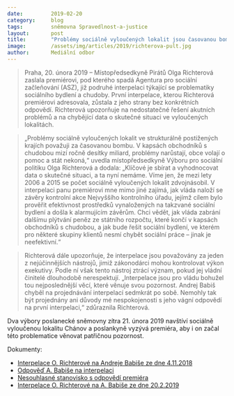```yaml
---
date:         2019-02-20
category:     blog
tags:         sněmovna Spravedlnost-a-justice
layout:       post
title:        "Problémy sociálně vyloučených lokalit jsou časovanou bombou. Richterová opět interpeluje premiéra ohledně sociálního bydlení a chudoby"
image:        /assets/img/articles/2019/richterova-pult.jpg
author:       Mediální odbor
---
```



> Praha, 20. února 2019 – Místopředsedkyně Pirátů Olga Richterová zaslala premiérovi, pod kterého spadá Agentura pro sociální začleňování (ASZ), již podruhé interpelaci týkající se problematiky sociálního bydlení a chudoby. První interpelace, kterou Richterová premiérovi adresovala, zůstala z jeho strany bez konkrétních odpovědí. Richterová upozorňuje na nedostatečné řešení akutních problémů a na chybějící data o skutečné situaci ve vyloučených lokalitách.

> „Problémy sociálně vyloučených lokalit ve strukturálně postižených krajích považuji za časovanou bombu. V kapsách obchodníků s chudobou mizí ročně desítky miliard, problémy narůstají, obce volají o pomoc a stát nekoná,“ uvedla místopředsedkyně Výboru pro sociální politiku Olga Richterová a dodala: „Klíčové je sbírat a vyhodnocovat data o skutečné situaci, a ta nyní nemáme. Víme jen, že mezi lety 2006 a 2015 se počet sociálně vyloučených lokalit zdvojnásobil. V interpelaci panu premiérovi mne mimo jiné zajímá, jak vláda naloží se závěry kontrolní akce Nejvyššího kontrolního úřadu, jejímž cílem bylo prověřit efektivnost prostředků vynaložených na takzvané sociální bydlení a došla k alarmujícím závěrům. Chci vědět, jak vláda zabrání dalšímu plýtvání peněz ze státního rozpočtu, které končí v kapsách obchodníků s chudobou, a jak bude řešit sociální bydlení, ve kterém pro některé skupiny klientů nesmí chybět sociální práce – jinak je neefektivní.“

> Richterová dále upozorňuje, že interpelace jsou považovány za jeden z nejúčinnějších nástrojů, jimiž zákonodárci mohou kontrolovat výkon exekutivy. Podle ní však tento nástroj ztrácí význam, pokud jej vládní činitelé dlouhodobě nerespektují. „Interpelace jsou pro vládu bohužel tou nejposlednější věcí, které věnuje svou pozornost. Andrej Babiš chyběl na projednávání interpelací sedmkrát po sobě. Nemohly tak být projednány ani důvody mé nespokojenosti s jeho vágní odpovědí na první interpelaci,“ zdůraznila Richterová.

Dva výbory poslanecké sněmovny zítra 21. února 2019 navštíví sociálně vyloučenou lokalitu Chánov a poslankyně vyzývá premiéra, aby i on začal této problematice věnovat patřičnou pozornost.

Dokumenty: 
* [Interpelace O. Richterové na Andreje Babiše ze dne 4.11.2018](https://pirati.cz/assets/pdf/1interpelace-Janov.pdf)
* [Odpověď A. Babiše na interpelaci](https://pirati.cz/assets/pdf/2odpoved-interpelace.pdf)
* [Nesouhlasné stanovisko s odpovědí premiéra](https://pirati.cz/assets/pdf/3nesouhlas-s-odpovedi.pdf)
* [Interpelace O. Richterové na A. Babiše ze dne 20.2.2019](https://pirati.cz/assets/pdf/4interpelace-lokality.pdf)
